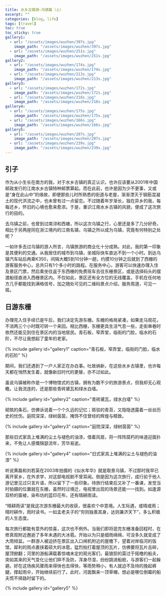 ```yaml
---
title: 水乡古镇游—乌镇篇（上）
excerpt: ""
categories: [blog, life]
tags: [travel]
toc: true
toc_sticky: true
gallery1:
  - url: "/assets/images/wuzhen/397s.jpg"
    image_path: "/assets/images/wuzhen/397s.jpg"
  - url: "/assets/images/wuzhen/251s.jpg"
    image_path: "/assets/images/wuzhen/251s.jpg"
gallery2:
  - url: "/assets/images/wuzhen/174s.jpg"
    image_path: "/assets/images/wuzhen/174s.jpg"
  - url: "/assets/images/wuzhen/213s.jpg"
    image_path: "/assets/images/wuzhen/213s.jpg"
gallery3:
  - url: "/assets/images/wuzhen/172s.jpg"
    image_path: "/assets/images/wuzhen/172s.jpg"
  - url: "/assets/images/wuzhen/218s.jpg"
    image_path: "/assets/images/wuzhen/218s.jpg"
gallery4:
  - url: "/assets/images/wuzhen/175s.jpg"
    image_path: "/assets/images/wuzhen/175s.jpg"
  - url: "/assets/images/wuzhen/166s.jpg"
    image_path: "/assets/images/wuzhen/166s.jpg"
gallery5:
  - url: "/assets/images/wuzhen/207s.jpg"
    image_path: "/assets/images/wuzhen/207s.jpg"
  - url: "/assets/images/wuzhen/239s.jpg"
    image_path: "/assets/images/wuzhen/239s.jpg"
---
```


## 引子

作为从小生长在南方的我，对于水乡古镇的真正认识，也许应该要从2001年中国邮政发行的江南水乡古镇特种邮票算起。而在此前，也许是因为少不更事，又或是“身在此山中”的缘故，即便那些儿时所熟悉的街道与老屋，渐渐湮灭于钢筋混凝土的现代洪流之中，也未曾有过一点留恋。不过随着年岁渐长，独在异乡的我，每每还乡，怀旧的心境也愈来愈浓。于是，重识江南水乡古镇的风貌，便成了这次旅行的目的。

去乌镇之前，也曾到过南浔和西塘，所以这次乌镇之行，心里还是多了几分好奇。相比于另两座同在浙江境内的江南名镇，乌镇之所以成为乌镇，究竟有何特别之处呢？

一如许多去过乌镇的游人所言，乌镇旅游的商业化十分成熟。对此，我的第一印象是其便利的交通。从我居住的城市到乌镇，坐城际快车直达不到一个小时。到达乌镇汽车站后再乘K350，间隔大概5到10分钟一趟，约摸10分钟之后就到了西栅的游客服务中心，总共只有1个多小时的路程。在服务中心，游客可以快速办理入住及景区门票，然后乘坐往返于东西栅的免费班车去往东栅景区，或是选择码头的摆渡船径直进入西栅景区内。不仅如此，景区还有全方位的无线覆盖，手机在任何地方几乎都能找到满格信号，加之随处可见的二维码景点介绍，服务周道，可见一斑。

## 日游东栅

办理完入住手续已是午后，我们决定先游东栅。东栅的格局紧凑，如果走马观花，不消两三个小时既可转一个来回。相比西栅，东栅更具生活气息一些，走街串巷时依然还能见到住在景区内的当地居民。青石板，窄弄堂，临街的门脸，临水的石阶，不尽让我想起了童年的老家。

{% include gallery id="gallery1" caption="青石板，窄弄堂，临街的门脸，临水的石阶" %}

期间，我们还遇到了一户人家正在办白事。吐故纳新，在这些水乡古镇里，也许每天都在悄然发生着，就像新旧时代的更替，亦不过如此。

虽说乌镇被称作是一个博物馆式的古镇，拥有为数不少的旅游景点，但我却无心观瞻。让我流连的，还是那些青砖黛瓦和绿水白墙。

{% include gallery id="gallery2" caption="青砖黛瓦，绿水白墙" %}

砌筑的条石，仿佛诉说着一个个久远的记忆；斑驳的青苔，又隐隐透露着一丝丝历史的忧伤。庭院深深，绿树茵茵，掩饰不住曾经的辉煌与精致。

{% include gallery id="gallery3" caption="庭院深深，绿树茵茵" %}

那些旧式家具上堆满的尘土与褪色的油漆，借着风扇，将一阵阵腐朽的味道迎面扑来，不免让人感慨锦瑟流年，芳华易逝。

{% include gallery id="gallery4" caption="旧式家具上堆满的尘土与褪色的油漆" %}

听说黄磊和刘若英在2003年拍摄的《似水年华》就是取景乌镇，不过那时我早已离开家乡，在外求学，对这部电视剧不曾耳闻。倒是因为这次旅行，成行前于他人游记里见过只言片语，所以留下了一些印象。待旅行结束后又补了一番课，发觉当时拍摄的位置就在东栅，虽然时过境迁，电视里出现的场景还能一一找到。如逢源双桥的窗棱，染布坊的蓝印花布，还有晴耕雨读。

“晴耕雨读”是我这次游东栅最大的收获，很喜欢个中意境。人生际遇，或晴或雨；晴时耕作，雨时读书。一如孟老夫子的“穷则独善其身，达则兼济天下”，多么积极的人生态度。

每次旅行都能有意外的惊喜，这次也不例外。当我们即将逛完东栅准备回程时，在修真观附近邂逅了多年未遇的大冰雹。开始以为只是细雨绵绵，可没多久就变成了大雨倾盆。一群游人被迫挤在景区出入口闸机附近的屋檐下，望着对岸临河的饭馆，犀利的雨点裹挟着硕大的冰雹，猛烈拍打着屋顶的瓦片，仿佛要将瓦片击碎，屋顶掀翻；河里的游船满载着惊魂未定的观光客们，最狼狈的莫过于摇橹的船夫，突如其来的天气变化让他们猝不及防，浑身尽湿，纷纷跳进船舱，与游客们一起躲避。好在这场疾风骤雨来得快也去得快，等雨势稍小，有人就迫不及待的挽起裤腿，撑起雨伞，开始继续前行了。此时，河面飘来一顶草帽，想必是哪位倒霉的船夫慌不择路时留下的。

{% include gallery id="gallery5" %}
